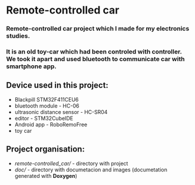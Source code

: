 # Remote-controlled car

### Remote-controlled car project which I made for my electronics studies. 
### It is an old toy-car which had been controled with controller. We took it apart and used bluetooth to communicate car with smartphone app.

## Device used in this project:
- Blackpill STM32F411CEU6
- bluetooth module - HC-06
- ultrasonic distance sensor - HC-SR04
- editor - STM32CubeIDE
- Android app - RoboRemoFree
- toy car

## Project organisation:
- *remote-controlled_car/* - directory with project
- *doc/* - directory with documetacion and images (documetation generated with **Doxygen**)

